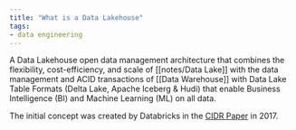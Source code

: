 ```yaml
---
title: "What is a Data Lakehouse"
tags:
- data engineering
---
```


A Data Lakehouse open data management architecture that combines the flexibility, cost-efficiency, and scale of [[notes/Data Lake]] with the data management and ACID transactions of [[Data Warehouse]] with Data Lake Table Formats (Delta Lake, Apache Iceberg & Hudi) that enable Business Intelligence (BI) and Machine Learning (ML) on all data.

The initial concept was created by Databricks in the [CIDR Paper](http://cidrdb.org/cidr2021/papers/cidr2021_paper17.pdf) in 2017.